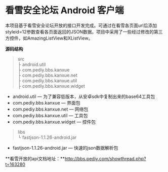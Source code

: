 
# **看雪安全论坛 Android 客户端** #

本项目基于看雪安全论坛开放的接口开发完成。可通过在看雪各页面url后添加styleid=12参数查看各页面返回的JSON数据。项目中采用了一些经过修改的第三方控件，如AmazingListView和XListView。

**源码结构**<br>

> src<br>
> ├ android.util<br>
> ├ com.pediy.bbs.kanxue<br>
> ├ com.pediy.bbs.kanxue.net<br>
> ├ com.pediy.bbs.kanxue.util<br>
> ├ com.pediy.bbs.kanxue.widget<br>


- android.util — 为了兼容低版本，从安卓sdk中复制出来的base64工具包
- com.pediy.bbs.kanxue — 界面包
- com.pediy.bbs.kanxue.net — 网络包
- com.pediy.bbs.kanxue.util — 工具包
- com.pediy.bbs.kanxue.widget — 控件包

> libs<br>
> └ fastjson-1.1.26-android.jar<br>

- fastjson-1.1.26-android.jar — 快速的json数据解析包

**看雪开放的api文档地址：**http://bbs.pediy.com/showthread.php?t=163280

